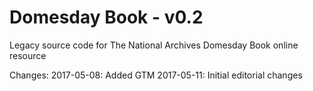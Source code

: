 # Domesday Book - v0.2
Legacy source code for The National Archives Domesday Book online resource

Changes:
2017-05-08: Added GTM
2017-05-11: Initial editorial changes